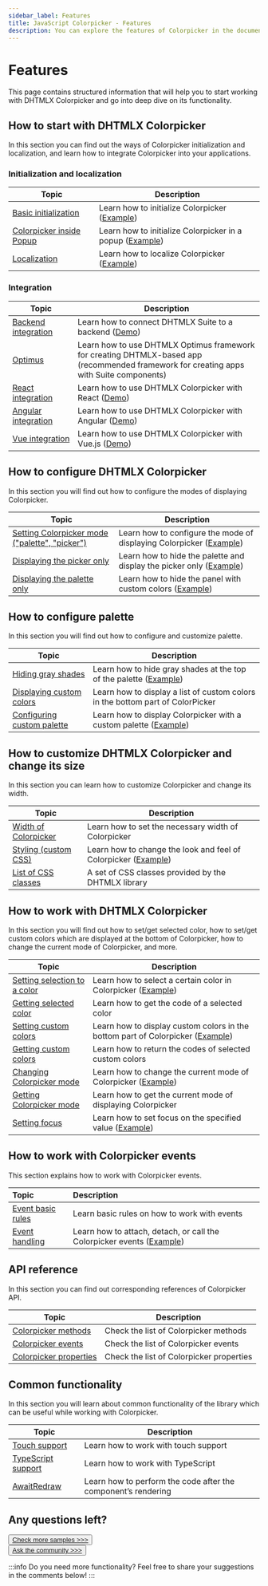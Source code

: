 ```yaml
---
sidebar_label: Features
title: JavaScript Colorpicker - Features 
description: You can explore the features of Colorpicker in the documentation of the DHTMLX JavaScript UI library. Browse developer guides and API reference, try out code examples and live demos, and download a free 30-day evaluation version of DHTMLX Suite 7.
---
```


# Features

This page contains structured information that will help you to start working with DHTMLX Colorpicker and go into deep dive on its functionality.

## How to start with DHTMLX Colorpicker

In this section you can find out the ways of Colorpicker initialization and localization, and learn how to integrate Colorpicker into your applications.

### Initialization and localization

| Topic                                                                  | Description                                                                                     |
| ---------------------------------------------------------------------- | ----------------------------------------------------------------------------------------------- |
| [Basic initialization](../how_to_start/)                               | Learn how to initialize Colorpicker ([Example](https://snippet.dhtmlx.com/ezk8rk4m))            |
| [Colorpicker inside Popup](../how_to_start/#initialization-in-a-popup) | Learn how to initialize Colorpicker in a popup ([Example](https://snippet.dhtmlx.com/kw3e0h4j)) |
| [Localization](../localizing_colorpicker/)                             | Learn how to localize Colorpicker ([Example](https://snippet.dhtmlx.com/l870h1gh))              |


### Integration

| Topic                                                   | Description                                                                                                                                  |
| ------------------------------------------------------- | -------------------------------------------------------------------------------------------------------------------------------------------- |
| [Backend integration](integration/suite_and_backend.md) | Learn how to connect DHTMLX Suite to a backend  ([Demo](https://github.com/DHTMLX/nodejs-suite-demo))                                        |
| [Optimus](optimus_guides.md)                            | Learn how to use DHTMLX Optimus framework for creating  DHTMLX-based app <br>(recommended framework for creating apps with Suite components) |
| [React integration](integration/suite_and_react.md)     | Learn how to use DHTMLX Colorpicker with React ([Demo](https://github.com/DHTMLX/react-widgets))                                             |
| [Angular integration](integration/suite_and_angular.md) | Learn how to use DHTMLX Colorpicker with Angular ([Demo](https://github.com/DHTMLX/angular-suite-demo))                                      |
| [Vue integration](integration/suite_and_vue.md)         | Learn how to use DHTMLX Colorpicker with Vue.js ([Demo](https://github.com/DHTMLX/vue-suite-demo))                                           |

## How to configure DHTMLX Colorpicker

In this section you will find out how to configure the modes of displaying Colorpicker.

| Topic                                                                             | Description                                                                                                |
| --------------------------------------------------------------------------------- | ---------------------------------------------------------------------------------------------------------- |
| [Setting Colorpicker mode ("palette", "picker")](../api/colorpicker_mode_config/) | Learn how to configure the mode of displaying Colorpicker ([Example](https://snippet.dhtmlx.com/add0g4je)) |
| [Displaying the picker only](../configuration/#palette-or-picker-mode-only)       | Learn how to hide the palette and display the picker only ([Example](https://snippet.dhtmlx.com/5zlvvwpl)) |
| [Displaying the palette only](../api/colorpicker_paletteonly_config/)             | Learn how to hide the panel with custom colors ([Example](https://snippet.dhtmlx.com/3d75mz19))            |

 ## How to configure palette

In this section you will find out how to configure and customize palette.

| Topic                                                                    | Description                                                                                              |
| ------------------------------------------------------------------------ | -------------------------------------------------------------------------------------------------------- |
| [Hiding gray shades](../configuration/#gray-shades)                      | Learn how to hide gray shades at the top of the palette ([Example](https://snippet.dhtmlx.com/b44fp8q2)) |
| [Displaying custom colors](../configuration/#list-of-custom-colors)      | Learn how to display a list of custom colors in the bottom part of ColorPicker                           |
| [Configuring custom palette](../configuration/#custom-colors-in-palette) | Learn how to display Colorpicker with a custom palette ([Example](https://snippet.dhtmlx.com/097jjhb8))  |

## How to customize DHTMLX Colorpicker and change its size

In this section you can learn how to customize Colorpicker and change its width.

| Topic                                                          | Description                                                                                           |
| -------------------------------------------------------------- | ----------------------------------------------------------------------------------------------------- |
| [Width of Colorpicker](../configuration/#width-of-colorpicker) | Learn how to set the necessary width of Colorpicker                                                   |
| [Styling (custom CSS)](../customization/)                      | Learn how to change the look and feel of Colorpicker ([Example](https://snippet.dhtmlx.com/mnwi3sp0)) |
| [List of CSS classes](../../helpers/base_elements/)            | A set of CSS classes provided by the DHTMLX library                                                   |

## How to work with DHTMLX Colorpicker

In this section you will find out how to set/get selected color, how to set/get custom colors which are displayed at the bottom of Colorpicker, how to change the current mode of Colorpicker, and more.

| Topic                                                                                      | Description                                                                                                                       |
| ------------------------------------------------------------------------------------------ | --------------------------------------------------------------------------------------------------------------------------------- |
| [Setting selection to a color](../manipulating_colorpicker/#settinggetting-selected-color) | Learn how to select a certain color in Colorpicker ([Example](https://snippet.dhtmlx.com/h6oc5qsq))                               |
| [Getting selected color](../manipulating_colorpicker/#settinggetting-selected-color)       | Learn how to get the code of a selected color                                                                                     |
| [Setting custom colors](../manipulating_colorpicker/#settinggetting-custom-colors)         | Learn how to display custom colors in the bottom part of Colorpicker ([Example](https://snippet.dhtmlx.com/z9jfv3fg)) |
| [Getting custom colors](../manipulating_colorpicker/#settinggetting-custom-colors)         | Learn how to return the codes of selected custom colors                                                                           |
| [Changing Colorpicker mode](../manipulating_colorpicker/#settinggetting-current-mode)      | Learn how to change the current mode of Colorpicker ([Example](https://snippet.dhtmlx.com/0mhp5cp6))                              |
| [Getting Colorpicker mode](../manipulating_colorpicker/#settinggetting-current-mode)       | Learn how to get the current mode of displaying Colorpicker                                                                       |
| [Setting focus](../manipulating_colorpicker/#setting-focus-on-a-color)                     | Learn how to set focus on the specified value ([Example](https://snippet.dhtmlx.com/fg13r3uh))                                    |

## How to work with Colorpicker events

This section explains how to work with Colorpicker events.

| Topic                                       | Description                                                                                               |
| :------------------------------------------ | :-------------------------------------------------------------------------------------------------------- |
| [Event basic rules](guides/events_guide.md) | Learn basic rules on how to work with events                                                              |
| [Event handling](../handling_events/)       | Learn how to attach, detach, or call the Colorpicker events ([Example](https://snippet.dhtmlx.com/fllgaabo)) |

## API reference

In this section you can find out corresponding references of Colorpicker API.

| Topic                                                          | Description                              |
| -------------------------------------------------------------- | ---------------------------------------- |
| [Colorpicker methods](../../category/colorpicker-methods/)       | Check the list of Colorpicker methods    |
| [Colorpicker events](../../category/colorpicker-events/)         | Check the list of Colorpicker events     |
| [Colorpicker properties](../../category/colorpicker-properties/) | Check the list of Colorpicker properties |

## Common functionality

In this section you will learn about common functionality of the library which can be useful while working with Colorpicker.

| Topic                                                         | Description                                                   |
| ------------------------------------------------------------- | ------------------------------------------------------------- |
| [Touch support](../../common_features/touch_support/)         | Learn how to work with touch support                          |
| [TypeScript support](../../common_features/using_typescript/) | Learn how to work with TypeScript                             |
| [AwaitRedraw](../../helpers/await_redraw/)                    | Learn how to perform the code after the component’s rendering |

## Any questions left?

<button class="support_btn"><a href="https://snippet.dhtmlx.com/all?text=colorpicker">Check more samples >>></a> </button>
<br>
<button class="support_btn"><a href="https://forum.dhtmlx.com/">Ask the community >>></a> </button>

:::info
Do you need more functionality? Feel free to share your suggestions in the comments below!
:::